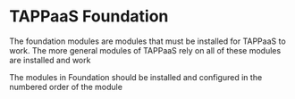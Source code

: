 
# TAPPaaS Foundation

The foundation modules are modules that must be installed for TAPPaaS to work. The more general modules of TAPPaaS rely on all of these modules are installed and work

The modules in Foundation should be installed and configured in the numbered order of the module


